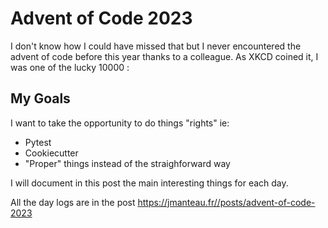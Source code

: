 # Advent of Code 2023

I don't know how I could have missed that but I never encountered the advent of code before this year thanks to a colleague.
As XKCD coined it, I was one of the lucky 10000 :


## My Goals

I want to take the opportunity to do things "rights" ie:
 * Pytest
 * Cookiecutter
 * "Proper" things instead of the straighforward way

I will document in this post the main interesting things for each day.



All the day logs are in the post https://jmanteau.fr//posts/advent-of-code-2023

